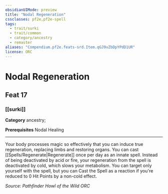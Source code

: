 ```yaml
---
obsidianUIMode: preview
title: "Nodal Regeneration"
cssclasses: pf2e,pf2e-spell
tags:
  - trait/surki
  - trait/common
  - category/ancestry
  - remaster
aliases: "Compendium.pf2e.feats-srd.Item.qGJ9vZbDpYPdD1UR"
license: ORC
---
```

# Nodal Regeneration
## Feat 17
### [[surki]]

**Category** ancestry; 



**Prerequisites** Nodal Healing
* * *
Your body processes magic so effectively that you can induce true regeneration, replacing limbs and restoring organs. You can cast [[Spells/Regenerate|Regenerate]] once per day as an innate spell. Instead of being deactivated by acid or fire, your regeneration from the spell is deactivated by cold, which slows your metabolism. You can target only yourself with the spell, but you can Cast the Spell as a reaction if you're reduced to 0 Hit Points by a non-cold effect.

*Source: Pathfinder Howl of the Wild*
*ORC*